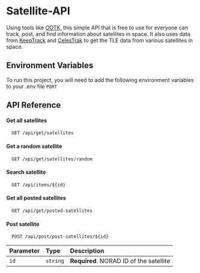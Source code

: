 
# Satellite-API
Using tools like [OOTK](https://github.com/thkruz/ootk-core), this simple API that is free to use for everyone can track, post, and find information about satellites in space. It also uses data from [KeepTrack](https://keeptrack.space) and [CelesTrak](https://celestrak.org/) to get the TLE data from various satellites in space.

## Environment Variables

To run this project, you will need to add the following environment variables to your .env file
`PORT`

## API Reference

#### Get all satellites
```http
  GET /api/get/satellites
```

#### Get a random satellite
```http
  GET /api/get/satellites/random
```

#### Search satellite
```http
  GET /api/items/${id}
```

#### Get all posted satellites
```http
  GET /api/get/posted-satellites
```

#### Post satellite
```http
  POST /api/post/post-satellites/${id}
```

| Parameter | Type     | Description                       |
| :-------- | :------- | :-------------------------------- |
| `id`      | `string` | **Required**. NORAD ID of the satellite |

